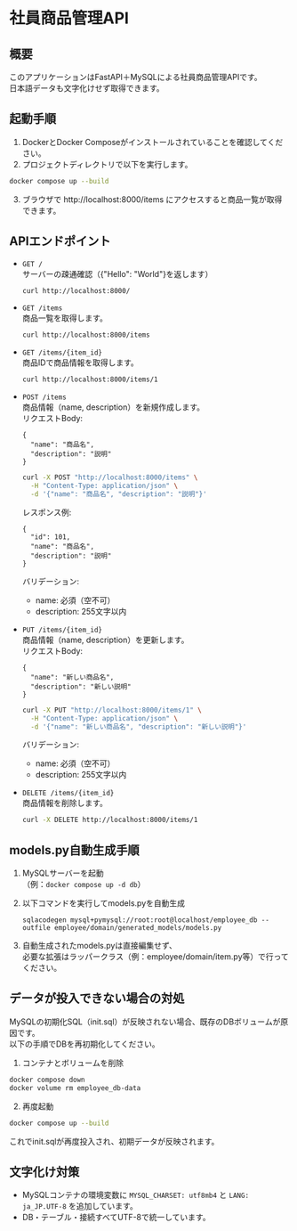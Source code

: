 # 社員商品管理API

## 概要
このアプリケーションはFastAPI＋MySQLによる社員商品管理APIです。  
日本語データも文字化けせず取得できます。

## 起動手順

1. DockerとDocker Composeがインストールされていることを確認してください。
2. プロジェクトディレクトリで以下を実行します。

```bash
docker compose up --build
```

3. ブラウザで http://localhost:8000/items にアクセスすると商品一覧が取得できます。

## APIエンドポイント

- `GET /`  
  サーバーの疎通確認（{"Hello": "World"}を返します）

  ```bash
  curl http://localhost:8000/
  ```

- `GET /items`  
  商品一覧を取得します。

  ```bash
  curl http://localhost:8000/items
  ```

- `GET /items/{item_id}`  
  商品IDで商品情報を取得します。

  ```bash
  curl http://localhost:8000/items/1
  ```

- `POST /items`  
  商品情報（name, description）を新規作成します。  
  リクエストBody:  
  ```
  {
    "name": "商品名",
    "description": "説明"
  }
  ```
  ```bash
  curl -X POST "http://localhost:8000/items" \
    -H "Content-Type: application/json" \
    -d '{"name": "商品名", "description": "説明"}'
  ```
  レスポンス例:
  ```
  {
    "id": 101,
    "name": "商品名",
    "description": "説明"
  }
  ```
  バリデーション:
  - name: 必須（空不可）
  - description: 255文字以内

- `PUT /items/{item_id}`  
  商品情報（name, description）を更新します。  
  リクエストBody:  
  ```
  {
    "name": "新しい商品名",
    "description": "新しい説明"
  }
  ```
  ```bash
  curl -X PUT "http://localhost:8000/items/1" \
    -H "Content-Type: application/json" \
    -d '{"name": "新しい商品名", "description": "新しい説明"}'
  ```
  バリデーション:
  - name: 必須（空不可）
  - description: 255文字以内

- `DELETE /items/{item_id}`  
  商品情報を削除します。

  ```bash
  curl -X DELETE http://localhost:8000/items/1
  ```

## models.py自動生成手順

1. MySQLサーバーを起動  
   （例：`docker compose up -d db`）

2. 以下コマンドを実行してmodels.pyを自動生成  
   ```
   sqlacodegen mysql+pymysql://root:root@localhost/employee_db --outfile employee/domain/generated_models/models.py
   ```

3. 自動生成されたmodels.pyは直接編集せず、  
   必要な拡張はラッパークラス（例：employee/domain/item.py等）で行ってください。

## データが投入できない場合の対処

MySQLの初期化SQL（init.sql）が反映されない場合、既存のDBボリュームが原因です。  
以下の手順でDBを再初期化してください。

1. コンテナとボリュームを削除

```bash
docker compose down
docker volume rm employee_db-data
```

2. 再度起動

```bash
docker compose up --build
```

これでinit.sqlが再度投入され、初期データが反映されます。

## 文字化け対策

- MySQLコンテナの環境変数に `MYSQL_CHARSET: utf8mb4` と `LANG: ja_JP.UTF-8` を追加しています。
- DB・テーブル・接続すべてUTF-8で統一しています。

